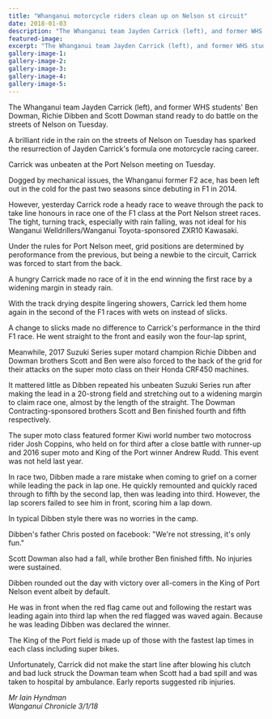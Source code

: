 ```yaml
---
title: "Whanganui motorcycle riders clean up on Nelson st circuit"
date: 2018-01-03
description: "The Whanganui team Jayden Carrick (left), and former WHS students' Ben Dowman, Richie Dibben & Scott Dowman stand ready to do battle on the streets of Nelson..."
featured-image: 
excerpt: "The Whanganui team Jayden Carrick (left), and former WHS students' Ben Dowman, Richie Dibben and Scott Dowman stand ready to do battle on the streets of Nelson on Tuesday."
gallery-image-1: 
gallery-image-2: 
gallery-image-3: 
gallery-image-4: 
gallery-image-5: 
---
```


<p><span>The Whanganui team Jayden Carrick (left), and former WHS students' Ben Dowman, Richie Dibben and Scott Dowman stand ready to do battle on the streets of Nelson on Tuesday.</span></p>
<p class="element element-paragraph">A brilliant ride in the rain on the streets of Nelson on Tuesday has sparked the resurrection of Jayden Carrick's formula one motorcycle racing career.</p>
<p class="element element-paragraph">Carrick was unbeaten at the Port Nelson meeting on Tuesday.</p>
<p class="element element-paragraph">Dogged by mechanical issues, the Whanganui former F2 ace, has been left out in the cold for the past two seasons since debuting in F1 in 2014.</p>
<p class="element element-paragraph">However, yesterday Carrick rode a heady race to weave through the pack to take line honours in race one of the F1 class at the Port Nelson street races. The tight, turning track, especially with rain falling, was not ideal for his Wanganui Welldrillers/Wanganui Toyota-sponsored ZXR10 Kawasaki.</p>
<p class="element element-paragraph">Under the rules for Port Nelson meet, grid positions are determined by peroformance from the previous, but being a newbie to the circuit, Carrick was forced to start from the back.</p>
<p class="element element-paragraph">A hungry Carrick made no race of it in the end winning the first race by a widening margin in steady rain.</p>
<p class="element element-paragraph">With the track drying despite lingering showers, Carrick led them home again in the second of the F1 races with wets on instead of slicks.</p>
<p class="element element-paragraph">A change to slicks made no difference to Carrick's performance in the third F1 race. He went straight to the front and easily won the four-lap sprint,</p>
<p class="element element-paragraph">Meanwhile, 2017 Suzuki Series super motard champion Richie Dibben and Dowman brothers Scott and Ben were also forced to the back of the grid for their attacks on the super moto class on their Honda CRF450 machines.</p>
<p class="element element-paragraph">It mattered little as Dibben repeated his unbeaten Suzuki Series run after making the lead in a 20-strong field and stretching out to a widening margin to claim race one, almost by the length of the straight. The Dowman Contracting-sponsored brothers Scott and Ben finished fourth and fifth respectively.</p>
<p class="element element-paragraph">The super moto class featured former Kiwi world number two motocross rider Josh Coppins, who held on for third after a close battle with runner-up and 2016 super moto and King of the Port winner Andrew Rudd. This event was not held last year.</p>
<p class="element element-paragraph">In race two, Dibben made a rare mistake when coming to grief on a corner while leading the pack in lap one. He quickly remounted and quickly raced through to fifth by the second lap, then was leading into third. However, the lap scorers failed to see him in front, scoring him a lap down.</p>
<p class="element element-paragraph">In typical Dibben style there was no worries in the camp.</p>
<p class="element element-paragraph">Dibben's father Chris posted on facebook: "We're not stressing, it's only fun."</p>
<p class="element element-paragraph">Scott Dowman also had a fall, while brother Ben finished fifth. No injuries were sustained.</p>
<p class="element element-paragraph">Dibben rounded out the day with victory over all-comers in the King of Port Nelson event albeit by default.</p>
<p class="element element-paragraph">He was in front when the red flag came out and following the restart was leading again into third lap when the red flagged was waved again. Because he was leading Dibben was declared the winner.</p>
<p class="element element-paragraph">The King of the Port field is made up of those with the fastest lap times in each class including super bikes.</p>
<p class="element element-paragraph">Unfortunately, Carrick did not make the start line after blowing his clutch and bad luck struck the Dowman team when Scott had a bad spill and was taken to hospital by ambulance. Early reports suggested rib injuries.</p>
<p><em>Mr Iain Hyndman</em><br /><em>Wanganui Chronicle 3/1/18</em></p>

